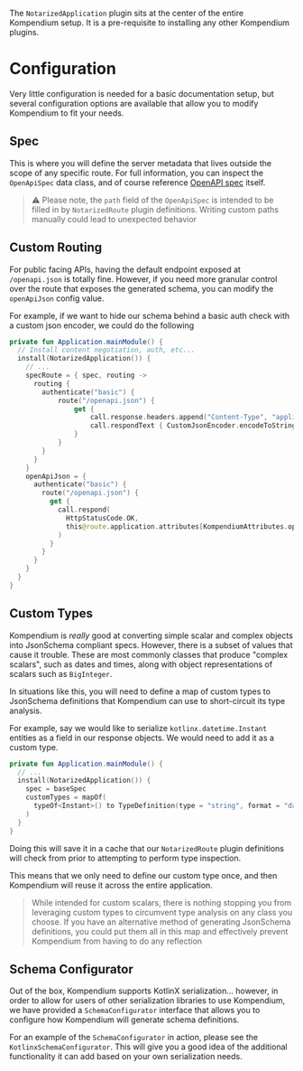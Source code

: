 The `NotarizedApplication` plugin sits at the center of the entire Kompendium setup. It is a pre-requisite to
installing any other Kompendium plugins.

# Configuration

Very little configuration is needed for a basic documentation setup, but
several configuration options are available that allow you to modify Kompendium to fit your needs.

## Spec

This is where you will define the server metadata that lives outside the scope of any specific route. For
full information, you can inspect the `OpenApiSpec` data class, and of course
reference [OpenAPI spec](https://spec.openapis.org/oas/v3.1.0) itself.

> ⚠️ Please note, the `path` field of the `OpenApiSpec` is intended to be filled in by `NotarizedRoute` plugin
> definitions. Writing custom paths manually could lead to unexpected behavior

## Custom Routing

For public facing APIs, having the default endpoint exposed at `/openapi.json` is totally fine. However, if you need
more granular control over the route that exposes the generated schema, you can modify the `openApiJson` config value.

For example, if we want to hide our schema behind a basic auth check with a custom json encoder, we could do the following

```kotlin
private fun Application.mainModule() {
  // Install content negotiation, auth, etc...
  install(NotarizedApplication()) {
    // ...
    specRoute = { spec, routing ->
      routing {
        authenticate("basic") {
            route("/openapi.json") {
                get {
                    call.response.headers.append("Content-Type", "application/json")
                    call.respondText { CustomJsonEncoder.encodeToString(spec) }
                }
            }
        }
      }
    }
    openApiJson = {
      authenticate("basic") {
        route("/openapi.json") {
          get {
            call.respond(
              HttpStatusCode.OK,
              this@route.application.attributes[KompendiumAttributes.openApiSpec]
            )
          }
        }
      }
    }
  }
}
```

## Custom Types

Kompendium is _really_ good at converting simple scalar and complex objects into JsonSchema compliant specs. However,
there is a subset of values that cause it trouble. These are most commonly classes that produce "complex scalars",
such as dates and times, along with object representations of scalars such as `BigInteger`.

In situations like this, you will need to define a map of custom types to JsonSchema definitions that Kompendium can use
to short-circuit its type analysis.

For example, say we would like to serialize `kotlinx.datetime.Instant` entities as a field in our response objects. We
would need to add it as a custom type.

```kotlin
private fun Application.mainModule() {
  // ...
  install(NotarizedApplication()) {
    spec = baseSpec
    customTypes = mapOf(
      typeOf<Instant>() to TypeDefinition(type = "string", format = "date-time")
    )
  }
}
```

Doing this will save it in a cache that our `NotarizedRoute` plugin definitions will check from prior to attempting to
perform type inspection.

This means that we only need to define our custom type once, and then Kompendium will reuse it across the entire
application.

> While intended for custom scalars, there is nothing stopping you from leveraging custom types to circumvent type
> analysis
> on any class you choose. If you have an alternative method of generating JsonSchema definitions, you could put them
> all
> in this map and effectively prevent Kompendium from having to do any reflection

## Schema Configurator

Out of the box, Kompendium supports KotlinX serialization... however, in order to allow for users of other
serialization libraries to use Kompendium, we have provided a `SchemaConfigurator` interface that allows you to
configure how Kompendium will generate schema definitions.

For an example of the `SchemaConfigurator` in action, please see the `KotlinxSchemaConfigurator`.  This will give you
a good idea of the additional functionality it can add based on your own serialization needs.
